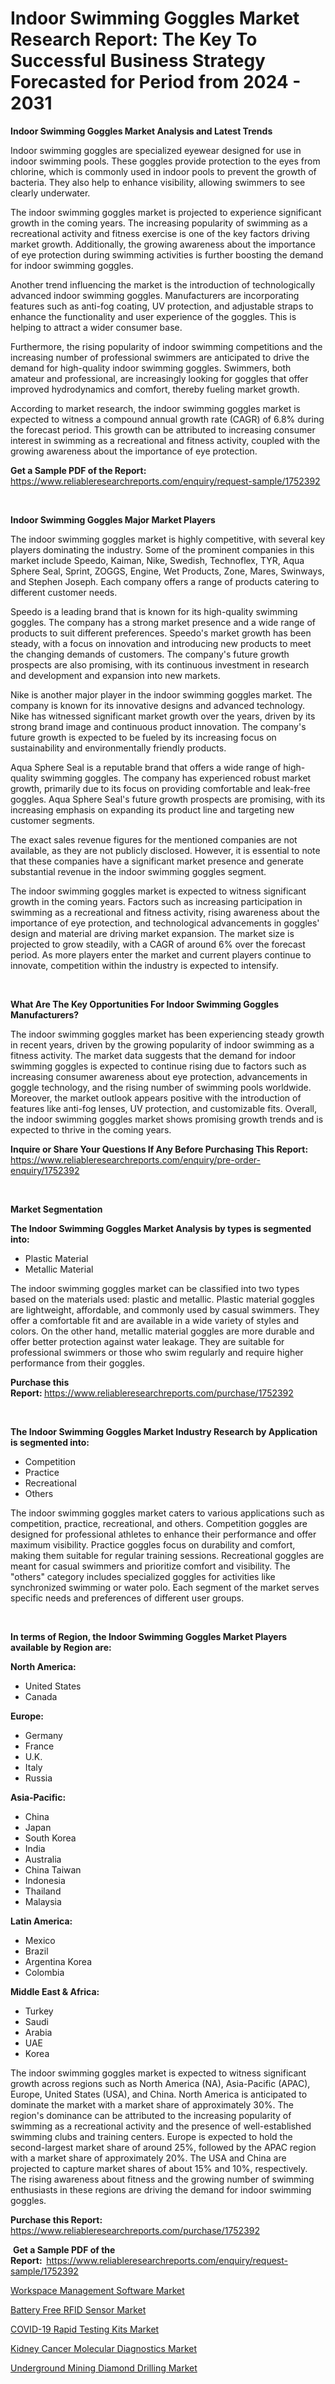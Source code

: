 <p><h1>Indoor Swimming Goggles Market Research Report: The Key To Successful Business Strategy Forecasted for Period from 2024 - 2031</h1></p><p><strong>Indoor Swimming Goggles Market Analysis and Latest Trends</strong></p>
<p><p>Indoor swimming goggles are specialized eyewear designed for use in indoor swimming pools. These goggles provide protection to the eyes from chlorine, which is commonly used in indoor pools to prevent the growth of bacteria. They also help to enhance visibility, allowing swimmers to see clearly underwater.</p><p>The indoor swimming goggles market is projected to experience significant growth in the coming years. The increasing popularity of swimming as a recreational activity and fitness exercise is one of the key factors driving market growth. Additionally, the growing awareness about the importance of eye protection during swimming activities is further boosting the demand for indoor swimming goggles.</p><p>Another trend influencing the market is the introduction of technologically advanced indoor swimming goggles. Manufacturers are incorporating features such as anti-fog coating, UV protection, and adjustable straps to enhance the functionality and user experience of the goggles. This is helping to attract a wider consumer base.</p><p>Furthermore, the rising popularity of indoor swimming competitions and the increasing number of professional swimmers are anticipated to drive the demand for high-quality indoor swimming goggles. Swimmers, both amateur and professional, are increasingly looking for goggles that offer improved hydrodynamics and comfort, thereby fueling market growth.</p><p>According to market research, the indoor swimming goggles market is expected to witness a compound annual growth rate (CAGR) of 6.8% during the forecast period. This growth can be attributed to increasing consumer interest in swimming as a recreational and fitness activity, coupled with the growing awareness about the importance of eye protection.</p></p>
<p><strong>Get a Sample PDF of the Report:&nbsp;</strong> <a href="https://www.reliableresearchreports.com/enquiry/request-sample/1752392">https://www.reliableresearchreports.com/enquiry/request-sample/1752392</a></p>
<p>&nbsp;</p>
<p><strong>Indoor Swimming Goggles Major Market Players</strong></p>
<p><p>The indoor swimming goggles market is highly competitive, with several key players dominating the industry. Some of the prominent companies in this market include Speedo, Kaiman, Nike, Swedish, Technoflex, TYR, Aqua Sphere Seal, Sprint, ZOGGS, Engine, Wet Products, Zone, Mares, Swinways, and Stephen Joseph. Each company offers a range of products catering to different customer needs.</p><p>Speedo is a leading brand that is known for its high-quality swimming goggles. The company has a strong market presence and a wide range of products to suit different preferences. Speedo's market growth has been steady, with a focus on innovation and introducing new products to meet the changing demands of customers. The company's future growth prospects are also promising, with its continuous investment in research and development and expansion into new markets.</p><p>Nike is another major player in the indoor swimming goggles market. The company is known for its innovative designs and advanced technology. Nike has witnessed significant market growth over the years, driven by its strong brand image and continuous product innovation. The company's future growth is expected to be fueled by its increasing focus on sustainability and environmentally friendly products.</p><p>Aqua Sphere Seal is a reputable brand that offers a wide range of high-quality swimming goggles. The company has experienced robust market growth, primarily due to its focus on providing comfortable and leak-free goggles. Aqua Sphere Seal's future growth prospects are promising, with its increasing emphasis on expanding its product line and targeting new customer segments.</p><p>The exact sales revenue figures for the mentioned companies are not available, as they are not publicly disclosed. However, it is essential to note that these companies have a significant market presence and generate substantial revenue in the indoor swimming goggles segment.</p><p>The indoor swimming goggles market is expected to witness significant growth in the coming years. Factors such as increasing participation in swimming as a recreational and fitness activity, rising awareness about the importance of eye protection, and technological advancements in goggles' design and material are driving market expansion. The market size is projected to grow steadily, with a CAGR of around 6% over the forecast period. As more players enter the market and current players continue to innovate, competition within the industry is expected to intensify.</p></p>
<p>&nbsp;</p>
<p><strong>What Are The Key Opportunities For Indoor Swimming Goggles Manufacturers?</strong></p>
<p><p>The indoor swimming goggles market has been experiencing steady growth in recent years, driven by the growing popularity of indoor swimming as a fitness activity. The market data suggests that the demand for indoor swimming goggles is expected to continue rising due to factors such as increasing consumer awareness about eye protection, advancements in goggle technology, and the rising number of swimming pools worldwide. Moreover, the market outlook appears positive with the introduction of features like anti-fog lenses, UV protection, and customizable fits. Overall, the indoor swimming goggles market shows promising growth trends and is expected to thrive in the coming years.</p></p>
<p><strong>Inquire or Share Your Questions If Any Before Purchasing This Report:</strong> <a href="https://www.reliableresearchreports.com/enquiry/pre-order-enquiry/1752392">https://www.reliableresearchreports.com/enquiry/pre-order-enquiry/1752392</a></p>
<p>&nbsp;</p>
<p><strong>Market Segmentation</strong></p>
<p><strong>The Indoor Swimming Goggles Market Analysis by types is segmented into:</strong></p>
<p><ul><li>Plastic Material</li><li>Metallic Material</li></ul></p>
<p><p>The indoor swimming goggles market can be classified into two types based on the materials used: plastic and metallic. Plastic material goggles are lightweight, affordable, and commonly used by casual swimmers. They offer a comfortable fit and are available in a wide variety of styles and colors. On the other hand, metallic material goggles are more durable and offer better protection against water leakage. They are suitable for professional swimmers or those who swim regularly and require higher performance from their goggles.</p></p>
<p><strong>Purchase this Report:&nbsp;</strong><a href="https://www.reliableresearchreports.com/purchase/1752392">https://www.reliableresearchreports.com/purchase/1752392</a></p>
<p>&nbsp;</p>
<p><strong>The Indoor Swimming Goggles Market Industry Research by Application is segmented into:</strong></p>
<p><ul><li>Competition</li><li>Practice</li><li>Recreational</li><li>Others</li></ul></p>
<p><p>The indoor swimming goggles market caters to various applications such as competition, practice, recreational, and others. Competition goggles are designed for professional athletes to enhance their performance and offer maximum visibility. Practice goggles focus on durability and comfort, making them suitable for regular training sessions. Recreational goggles are meant for casual swimmers and prioritize comfort and visibility. The "others" category includes specialized goggles for activities like synchronized swimming or water polo. Each segment of the market serves specific needs and preferences of different user groups.</p></p>
<p>&nbsp;</p>
<p><strong>In terms of Region, the Indoor Swimming Goggles Market Players available by Region are:</strong></p>
<p>
    <p> <strong> North America: </strong>
        <ul>
            <li>United States</li>
            <li>Canada</li>
        </ul>
        </p> 
    <p> <strong> Europe: </strong>
        <ul>
            <li>Germany</li>
            <li>France</li>
            <li>U.K.</li>
            <li>Italy</li>
            <li>Russia</li>
        </ul>
        </p> 
    <p> <strong> Asia-Pacific: </strong>
        <ul>
            <li>China</li>
            <li>Japan</li>
            <li>South Korea</li>
            <li>India</li>
            <li>Australia</li>
            <li>China Taiwan</li>
            <li>Indonesia</li>
            <li>Thailand</li>
            <li>Malaysia</li>
        </ul>
        </p> 
    <p> <strong> Latin America: </strong>
        <ul>
            <li>Mexico</li>
            <li>Brazil</li>
            <li>Argentina Korea</li>
            <li>Colombia</li>
        </ul>
        </p> 
    <p> <strong> Middle East & Africa: </strong>
        <ul>
            <li>Turkey</li>
            <li>Saudi</li>
            <li>Arabia</li>
            <li>UAE</li>
            <li>Korea</li>
        </ul>
    </p>
    </p>
<p><p>The indoor swimming goggles market is expected to witness significant growth across regions such as North America (NA), Asia-Pacific (APAC), Europe, United States (USA), and China. North America is anticipated to dominate the market with a market share of approximately 30%. The region's dominance can be attributed to the increasing popularity of swimming as a recreational activity and the presence of well-established swimming clubs and training centers. Europe is expected to hold the second-largest market share of around 25%, followed by the APAC region with a market share of approximately 20%. The USA and China are projected to capture market shares of about 15% and 10%, respectively. The rising awareness about fitness and the growing number of swimming enthusiasts in these regions are driving the demand for indoor swimming goggles.</p></p>
<p><strong>Purchase this Report: </strong><a href="https://www.reliableresearchreports.com/purchase/1752392">https://www.reliableresearchreports.com/purchase/1752392</a></p>
<p>&nbsp;<strong>Get a Sample PDF of the Report:&nbsp;&nbsp;</strong><a href="https://www.reliableresearchreports.com/enquiry/request-sample/1752392">https://www.reliableresearchreports.com/enquiry/request-sample/1752392</a></p>
<p><strong></strong></p>
<p><p><a href="https://github.com/Triciasol/Market-Research-Report-List-1/blob/main/workspace-management-software-market.md">Workspace Management Software Market</a></p><p><a href="https://medium.com/@lacyquitzon/battery-free-rfid-sensor-market-trends-forecast-and-competitive-analysis-to-2031-87c896e2bf06">Battery Free RFID Sensor Market</a></p><p><a href="https://www.linkedin.com/pulse/global-covid-19-rapid-testing-kits-market-size-trends-psqge?trackingId=w7n1wCsKRSSD3b9fZyU3Gg%3D%3D">COVID-19 Rapid Testing Kits Market</a></p><p><a href="https://www.linkedin.com/pulse/kidney-cancer-molecular-diagnostics-market-goal-estimating-ubhpe?trackingId=NDtJvc%2FuT6%2BljCs3zuRJwA%3D%3D">Kidney Cancer Molecular Diagnostics Market</a></p><p><a href="https://medium.com/@lacyquitzon/underground-mining-diamond-drilling-market-competitive-analysis-market-trends-and-forecast-to-91a4250d1f5d">Underground Mining Diamond Drilling Market</a></p></p>
